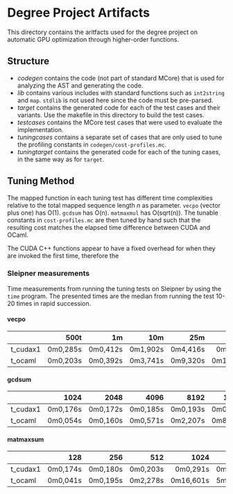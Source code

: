 # Degree Project Artifacts
This directory contains the aritfacts used for the degree project on automatic
GPU optimization through higher-order functions.

## Structure
 - *codegen* contains the code (not part of standard MCore) that is used for
   analyzing the AST and generating the code.
 - *lib* contains various includes with standard functions such as `int2string`
   and `map`. `stdlib` is not used here since the code must be pre-parsed.
 - *target* contains the generated code for each of the test cases and their
   variants. Use the makefile in this directory to build the test cases.
 - *testcases* contains the MCore test cases that were used to evaluate the
   implementation.
 - *tuningcases* contains a separate set of cases that are only used to tune
   the profiling constants in `codegen/cost-profiles.mc`.
 - *tuningtarget* contains the generated code for each of the tuning cases, in
   the same way as for `target`.

## Tuning Method
The mapped function in each tuning test has different time complexities
relative to the total mapped sequence length _n_ as parameter. `vecpo` (vector
plus one) has O(1). `gcdsum` has O(n). `matmaxmul` has O(sqrt(n)). The tunable
constants in `cost-profiles.mc` are then tuned by hand such that the resulting
cost matches the elapsed time difference between CUDA and OCaml.

The CUDA C++ functions appear to have a fixed overhead for when they are
invoked the first time, therefore the 

### Sleipner measurements
Time measurements from running the tuning tests on Sleipner by using the `time`
program. The presented times are the median from running the test 10-20 times
in rapid succession.

#### vecpo
|          | 500t      | 1m        | 10m       | 25m       | 50m       |
|----------|----------:|----------:|----------:|----------:|----------:|
| t_cudax1 | 0m0,285s  | 0m0,412s  | 0m1,902s  | 0m4,416s  | 0m8,371s  |
| t_ocaml  | 0m0,203s  | 0m0,392s  | 0m3,741s  | 0m9,320s  | 0m18,622s |

#### gcdsum
|          | 1024      | 2048      | 4096      | 8192      | 16384     | 32768     |
|----------|----------:|----------:|----------:|----------:|----------:|----------:|
| t_cudax1 | 0m0,176s  | 0m0,172s  | 0m0,185s  | 0m0,193s  | 0m0,239s  | 0m0,320s  |
| t_ocaml  | 0m0,054s  | 0m0,160s  | 0m0,571s  | 0m2,207s  | 0m8,710s  | 0m34,726s |

#### matmaxsum
|          | 128       | 256       | 512       | 1024      | 2048      |
|----------|----------:|----------:|----------:|----------:|----------:|
| t_cudax1 | 0m0,174s  | 0m0,180s  | 0m0,203s  | 0m0,291s  | 0m0,964s  |
| t_ocaml  | 0m0,041s  | 0m0,195s  | 0m2,278s  | 0m16,601s | 5m6,487s  |
